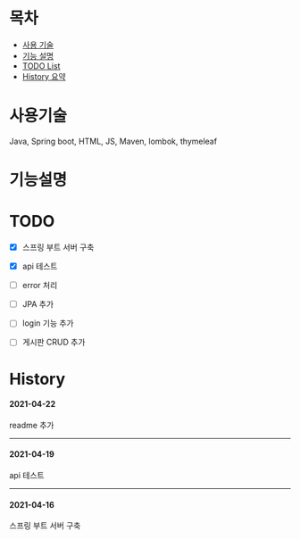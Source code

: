 # 목차
- [사용 기술]( #사용기술)
- [기능 설명]( #기능설명)
- [TODO List]( #todo)
- [History 요약]( #history)


# 사용기술
Java, Spring boot, HTML, JS, Maven, lombok, thymeleaf


# 기능설명

# TODO

- [x] 스프링 부트 서버 구축
- [x] api 테스트
- [ ] error 처리
- [ ] JPA 추가
- [ ] login 기능 추가
- [ ] 게시판 CRUD 추가



# History



#### 2021-04-22
readme 추가

------

#### 2021-04-19
api 테스트

------

#### 2021-04-16
스프링 부트 서버 구축

